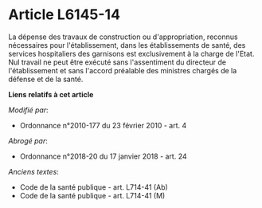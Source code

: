 # Article L6145-14

La dépense des travaux de construction ou d'appropriation, reconnus nécessaires pour l'établissement, dans les établissements
de santé, des services hospitaliers des garnisons est exclusivement à la charge de l'Etat. Nul travail ne peut être exécuté
sans l'assentiment du directeur de l'établissement et sans l'accord préalable des ministres chargés de la défense et de la
santé.

**Liens relatifs à cet article**

_Modifié par_:

  - Ordonnance n°2010-177 du 23 février 2010 - art. 4

_Abrogé par_:

  - Ordonnance n°2018-20 du 17 janvier 2018 - art. 24

_Anciens textes_:

  - Code de la santé publique - art. L714-41 (Ab)
  - Code de la santé publique - art. L714-41 (M)
